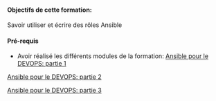 #### Objectifs de cette formation:

Savoir utiliser et écrire des rôles Ansible

#### Pré-requis
- Avoir réalisé les différents modules de la formation:
[Ansible pour le DEVOPS: partie 1](https://katacoda.com/devopsteam/courses/ansible/ansible_training_part1) 

[Ansible pour le DEVOPS: partie 2](https://katacoda.com/devopsteam/courses/ansible/ansible_training_part2)

[Ansible pour le DEVOPS: partie 3](https://katacoda.com/devopsteam/courses/ansible/ansible_training_part3)
